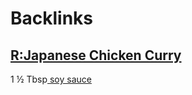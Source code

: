 
# Backlinks
## [R:Japanese Chicken Curry](<R:Japanese Chicken Curry.md>)
1 ½ Tbsp[ soy sauce](< soy sauce.md>)

